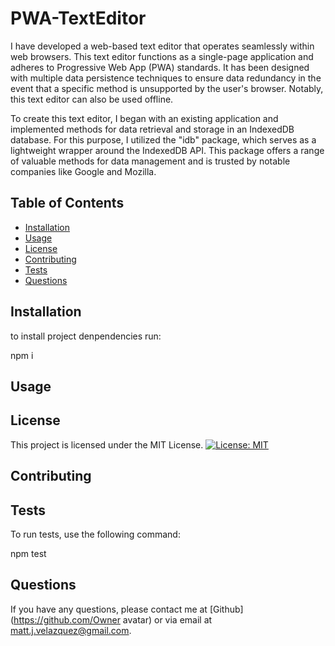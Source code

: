 
# PWA-TextEditor

I have developed a web-based text editor that operates seamlessly within web browsers. This text editor functions as a single-page application and adheres to Progressive Web App (PWA) standards. It has been designed with multiple data persistence techniques to ensure data redundancy in the event that a specific method is unsupported by the user's browser. Notably, this text editor can also be used offline.

To create this text editor, I began with an existing application and implemented methods for data retrieval and storage in an IndexedDB database. For this purpose, I utilized the "idb" package, which serves as a lightweight wrapper around the IndexedDB API. This package offers a range of valuable methods for data management and is trusted by notable companies like Google and Mozilla.

## Table of Contents

- [Installation](#installation)
- [Usage](#usage)
- [License](#license)
- [Contributing](#contributing)
- [Tests](#tests)
- [Questions](#questions)


## Installation

to install project denpendencies run:


npm i

## Usage



## License

This project is licensed under the MIT License. 
[![License: MIT](https://img.shields.io/badge/License-MIT-yellow.svg)](https://opensource.org/licenses/MIT)

## Contributing



## Tests

To run tests, use the following command:

npm test

## Questions

If you have any questions, please contact me at [Github](https://github.com/Owner avatar) or via email at matt.j.velazquez@gmail.com.
    
    